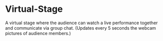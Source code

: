 Virtual-Stage
=========================

A virtual stage where the audience can watch a live performance together and communicate via group chat.
(Updates every 5 seconds the webcam pictures of audience members.)
